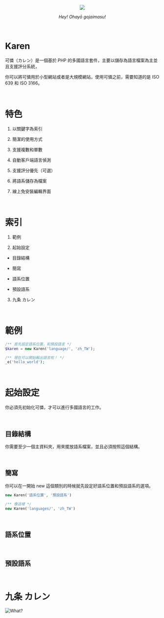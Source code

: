 <p align="center">
  <img src="http://imgur.com/n7sefeK.png"/>
</p>
<p align="center">
  <i>Hey! Ohayō gojaimasu!</i>
</p>

&nbsp;

# Karen

可憐（カレン）是一個基於 PHP 的多國語言套件，主要以儲存為語言檔案為主並且支援評分系統，

你可以將可憐用於小型網站或者是大規模網站，使用可憐之前，需要知道的是 ISO 639 和 ISO 3166。

&nbsp;

# 特色

1. 以關鍵字為索引

2. 簡潔的使用方式

3. 支援複數和單數

4. 自動客戶端語言偵測

5. 支援評分優先（可選）

6. 將語系儲存為檔案

7. 線上免安裝編輯界面

&nbsp;

# 索引

1. 範例

2. 起始設定

  * 目錄結構
  
  * 簡寫
  
  * 語系位置
  
  * 預設語系

3. 九条 カレン

&nbsp;

# 範例

```php
/** 首先設定語系位置，和預設語言 */
$karen = new Karen('language/', 'zh_TW');

/** 現在可以開始輸出語言啦！ */
_e('hello_world');
```

&nbsp;

# 起始設定

你必須先初始化可憐，才可以進行多國語言的工作。

&nbsp;

## 目錄結構

你需要至少一個主資料夾，用來擺放語系檔案，並且必須按照這個結構。



&nbsp;

## 簡寫

你可以在一開始 new 這個類別的時候就先設定好語系位置和預設語系的選項。

```php
new Karen('語系位置', '預設語系')

/** 像這樣 */
new Karen('languages/', 'zh_TW')
```

&nbsp;

## 語系位置

&nbsp;

## 預設語系

&nbsp;

# 九条 カレン

![What?](http://imgur.com/cvvTFKE.png)
